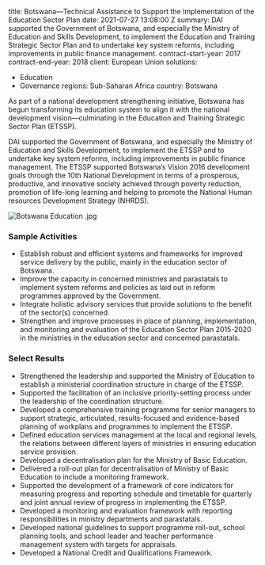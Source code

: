 
title: Botswana—Technical Assistance to Support the Implementation of the Education
  Sector Plan
date: 2021-07-27 13:08:00 Z
summary: DAI supported the Government of Botswana, and especially the Ministry of
  Education and Skills Development, to implement the Education and Training Strategic
  Sector Plan and to undertake key system reforms, including improvements in public
  finance management.
contract-start-year: 2017
contract-end-year: 2018
client: European Union
solutions:
- Education
- Governance
regions: Sub-Saharan Africa
country: Botswana


As part of a national development strengthening initiative, Botswana has begun transforming its education system to align it with the national development vision—culminating in the Education and Training Strategic Sector Plan (ETSSP).

DAI supported the Government of Botswana, and especially the Ministry of Education and Skills Development, to implement the ETSSP and to undertake key system reforms, including improvements in public finance management. The ETSSP supported Botswana’s Vision 2016 development goals through the 10th National Development in terms of a prosperous, productive, and innovative society achieved through poverty reduction, promotion of life-long learning and helping to promote the National Human resources Development Strategy (NHRDS).

![Botswana Education .jpg](/uploads/Botswana%20Education%20.jpg)

### Sample Activities

* Establish robust and efficient systems and frameworks for improved service delivery by the public, mainly in the education sector of Botswana.
* Improve the capacity in concerned ministries and parastatals to implement system reforms and policies as laid out in reform programmes approved by the Government.
* Integrate holistic advisory services that provide solutions to the benefit of the sector(s) concerned.
* Strengthen and improve processes in place of planning, implementation, and monitoring and evaluation of the Education Sector Plan 2015-2020 in the ministries in the education sector and concerned parastatals.

### Select Results

* Strengthened the leadership and supported the Ministry of Education to establish a ministerial coordination structure in charge of the ETSSP.
* Supported the facilitation of an inclusive priority-setting process under the leadership of the coordination structure.
* Developed a comprehensive training programme for senior managers to support strategic, articulated, results-focused and evidence-based planning of workplans and programmes to implement the ETSSP.
* Defined education services management at the local and regional levels, the relations between different layers of ministries in ensuring education service provision.
* Developed a decentralisation plan for the Ministry of Basic Education.
* Delivered a roll-out plan for decentralisation of Ministry of Basic Education to include a monitoring framework.
* Supported the development of a framework of core indicators for measuring progress and reporting schedule and timetable for quarterly and joint annual review of progress in implementing the ETSSP.
* Developed a monitoring and evaluation framework with reporting responsibilities in ministry departments and parastatals.
* Developed national guidelines to support programme roll-out, school planning tools, and school leader and teacher performance management system with targets for appraisals.
* Developed a National Credit and Qualifications Framework.
